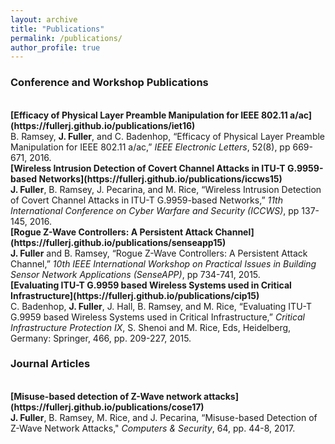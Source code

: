 ```yaml
---
layout: archive
title: "Publications"
permalink: /publications/
author_profile: true
---
```


### Conference and Workshop Publications

<br>
<b>[Efficacy of Physical Layer Preamble Manipulation for IEEE 802.11 a/ac](https://fullerj.github.io/publications/iet16)</b> <br>
B. Ramsey, <b>J. Fuller</b>, and C. Badenhop, “Efficacy of Physical Layer Preamble Manipulation for IEEE 802.11 a/ac,” <i>IEEE Electronic Letters</i>, 52(8), pp 669-671, 2016.

<br>
<b>[Wireless Intrusion Detection of Covert Channel Attacks in ITU-T G.9959-based Networks](https://fullerj.github.io/publications/iccws15)</b> <br>
<b>J. Fuller</b>, B. Ramsey, J. Pecarina, and M. Rice, “Wireless Intrusion Detection of Covert Channel Attacks in ITU-T G.9959-based Networks,” <i>11th International Conference on Cyber Warfare and Security (ICCWS)</i>, pp 137-145, 2016.

<br>
<b>[Rogue Z-Wave Controllers: A Persistent Attack Channel](https://fullerj.github.io/publications/senseapp15)</b> <br>
<b>J. Fuller</b> and B. Ramsey, “Rogue Z-Wave Controllers: A Persistent Attack Channel,” <i>10th IEEE International Workshop on Practical Issues in Building Sensor Network Applications (SenseAPP)</i>, pp 734-741, 2015.

<br>
<b>[Evaluating ITU-T G.9959 based Wireless Systems used in Critical Infrastructure](https://fullerj.github.io/publications/cip15)</b> <br>
C. Badenhop, <b>J. Fuller</b>, J. Hall, B. Ramsey, and M. Rice, “Evaluating ITU-T G.9959 based Wireless Systems used in Critical Infrastructure,” <i>Critical Infrastructure Protection IX</i>, S. Shenoi and M. Rice, Eds, Heidelberg, Germany: Springer, 466, pp. 209-227, 2015.


### Journal Articles

<br>
<b>[Misuse-based detection of Z-Wave network attacks](https://fullerj.github.io/publications/cose17)</b> <br>
<b>J. Fuller</b>, B. Ramsey, M. Rice, and J. Pecarina, “Misuse-based Detection of Z-Wave Network Attacks," <i>Computers & Security</i>, 64, pp. 44-8, 2017.




